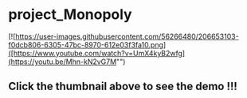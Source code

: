 # project_Monopoly


[![https://user-images.githubusercontent.com/56266480/206653103-f0dcb806-6305-47bc-8970-612e03f3fa10.png]([https://www.youtube.com/watch?v=UmX4kyB2wfg](https://youtu.be/Mhn-kN2vG7M"")
## Click the thumbnail above to see the demo !!!
